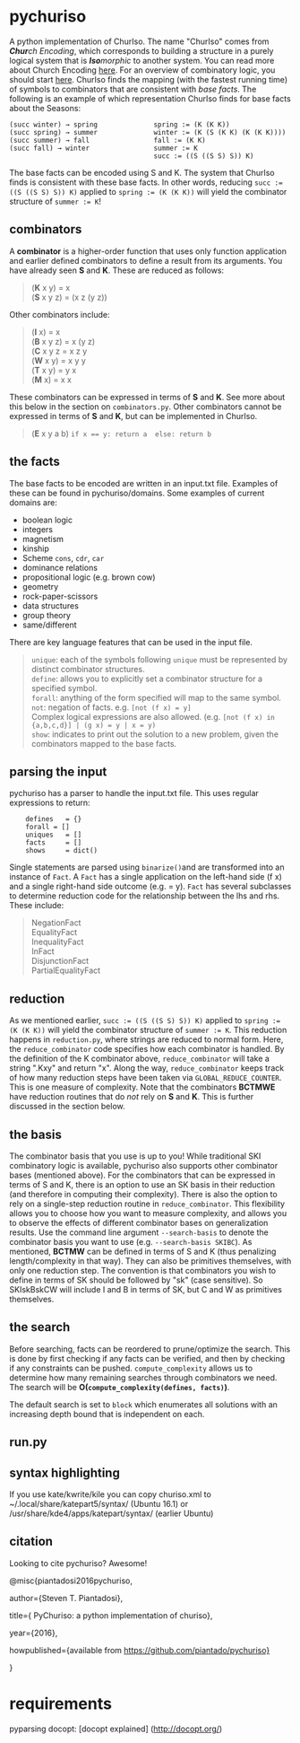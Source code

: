pychuriso
=========

A python implementation of ChurIso. 
The name "ChurIso" comes from _**Chur**ch Encoding_, which corresponds to building a structure in a purely logical system that is _**Iso**morphic_ to another system. You can read more about Church Encoding [here](https://en.wikipedia.org/wiki/Church_encoding). For an overview of combinatory logic, you should start [here](https://en.wikipedia.org/wiki/Combinatory_logic). ChurIso finds the mapping (with the fastest running time) of symbols to combinators that are consistent with _base facts_. The following is an example of which representation ChurIso finds for base facts about the Seasons:
```
(succ winter) → spring              spring := (K (K K))
(succ spring) → summer              winter := (K (S (K K) (K (K K))))
(succ summer) → fall                fall := (K K)         
(succ fall) → winter                summer := K
                                    succ := ((S ((S S) S)) K)
```
The base facts can be encoded using S and K. The system that ChurIso finds is consistent with these base facts. In other words, reducing ```succ := ((S ((S S) S)) K)``` applied to ```spring := (K (K K))``` will yield the combinator structure of ```summer := K```!

combinators
-----------
A **combinator** is a higher-order function that uses only function application and earlier defined combinators to define a result from its arguments. You have already seen **S** and **K**. These are reduced as follows:
> (**K** x y) = x</br>
>(**S** x y z) = (x z (y z))</br>

Other combinators include:
>(**I** x) = x</br>
>(**B** x y z) = x (y z)</br>
>(**C** x y z = x z y</br>
>(**W** x y) = x y y</br>
>(**T** x y) = y x</br>
>(**M** x) = x x</br>

These combinators can be expressed in terms of **S** and **K**. See more about this below in the section on ```combinators.py```. Other combinators cannot be expressed in terms of **S** and **K**, but can be implemented in ChurIso.

>(**E** x y a b)  ```if x == y: return a  else: return b```</br>


the facts
----------
The base facts to be encoded are written in an input.txt file. Examples of these can be found in pychuriso/domains. Some examples of current domains are:
- boolean logic
- integers
- magnetism
- kinship
- Scheme ```cons```, ```cdr```, ```car```
- dominance relations
- propositional logic (e.g. brown cow)
- geometry
- rock-paper-scissors
- data structures
- group theory
- same/different

There are key language features that can be used in the input file.
>```unique```: each of the symbols following ```unique``` must be represented by distinct combinator structures.</br>
>```define```: allows you to explicitly set a combinator structure for a specified symbol.</br>
>```forall```: anything of the form specified will map to the same symbol.</br>
>```not```: negation of facts. e.g. ```[not (f x) = y]```<br>
> Complex logical expressions are also allowed. (e.g. ```[not (f x) in {a,b,c,d}] | (g x) = y | x = y)```<br>
>```show```: indicates to print out the solution to a new problem, given the combinators mapped to the base facts.</br>


parsing the input
----------
pychuriso has a parser to handle the input.txt file. This uses regular expressions to return:

```
    defines   = {}
    forall = []
    uniques   = []
    facts     = []
    shows     = dict()
```

Single statements are parsed using ```binarize()```and are transformed into an instance of ```Fact```. A ```Fact``` has a single application on the left-hand side (f x) and a single right-hand side outcome (e.g. = y). ```Fact``` has several subclasses to determine reduction code for the relationship between the lhs and rhs. These include:

> NegationFact<br>
> EqualityFact<br>
> InequalityFact<br>
> InFact<br>
> DisjunctionFact<br>
> PartialEqualityFact<br>


reduction
----------
As we mentioned earlier, ```succ := ((S ((S S) S)) K)``` applied to ```spring := (K (K K))``` will yield the combinator structure of ```summer := K```. This reduction happens in ```reduction.py```, where strings are reduced to normal form. Here, the ```reduce_combinator``` code specifies how each combinator is handled. By the definition of the K combinator above, ```reduce_combinator``` will take a string ".Kxy" and return "x". Along the way, ```reduce_combinator``` keeps track of how many reduction steps have been taken via ```GLOBAL_REDUCE_COUNTER```. This is one measure of complexity. Note that the combinators **BCTMWE** have reduction routines that do _not_ rely on **S** and **K**. This is further discussed in the section below.

the basis
----------
The combinator basis that you use is up to you! While traditional SKI combinatory logic is available, pychuriso also supports other combinator bases (mentioned above). For the combinators that can be expressed in terms of S and K, there is an option to use an SK basis in their reduction (and therefore in computing their complexity). There is also the option to rely on a single-step reduction routine in ```reduce_combinator```. This flexibility allows you to choose how you want to measure complexity, and allows you to observe the effects of different combinator bases on generalization results. Use the command line argument ```--search-basis``` to denote the combinator basis you want to use (e.g. ```--search-basis SKIBC```).
As mentioned, **BCTMW** can be defined in terms of S and K  (thus penalizing length/complexity in that way). They can also be primitives themselves, with only one reduction step. The convention is that combinators you wish to define in terms of SK should be followed by "sk" (case sensitive). So SKIskBskCW will include I and B in terms of SK, but C and W as primitives themselves.

the search
-----------
Before searching, facts can be reordered to prune/optimize the search. This is done by first checking if any facts can be verified, and then by checking if any constraints can be pushed. ```compute_complexity``` allows us to determine how many remaining searches through combinators we need. The search will be **O(```compute_complexity(defines, facts)```)**.

The default search is set to ```block``` which enumerates all solutions with an increasing depth bound that is independent on each.

run.py
-----------


syntax highlighting
-------------------

If you use kate/kwrite/kile you can copy churiso.xml to ~/.local/share/katepart5/syntax/ (Ubuntu 16.1) or /usr/share/kde4/apps/katepart/syntax/ (earlier Ubuntu)



citation
----------------

Looking to cite pychuriso? Awesome! 

  @misc{piantadosi2016pychuriso,
  
  author={Steven T. Piantadosi},
  
  title={ PyChuriso: a python implementation of churiso},
  
  year={2016},
  
  howpublished={available from https://github.com/piantado/pychuriso}
  
}



requirements
============

pyparsing
docopt: [docopt explained]
(http://docopt.org/)
